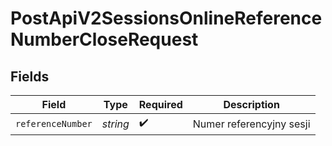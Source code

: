 # PostApiV2SessionsOnlineReferenceNumberCloseRequest


## Fields

| Field                    | Type                     | Required                 | Description              |
| ------------------------ | ------------------------ | ------------------------ | ------------------------ |
| `referenceNumber`        | *string*                 | :heavy_check_mark:       | Numer referencyjny sesji |